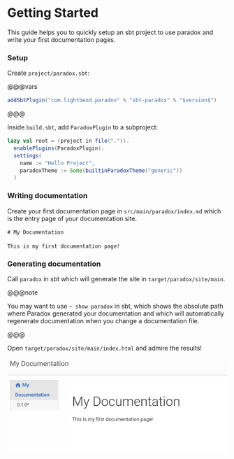 # Getting Started

This guide helps you to quickly setup an sbt project to use paradox and write your first documentation pages.  

### Setup

Create `project/paradox.sbt`:

@@@vars
```scala
addSbtPlugin("com.lightbend.paradox" % "sbt-paradox" % "$version$")
```
@@@

Inside `build.sbt`, add `ParadoxPlugin` to a subproject:

```scala
lazy val root = (project in file(".")).
  enablePlugins(ParadoxPlugin).
  settings(
    name := "Hello Project",
    paradoxTheme := Some(builtinParadoxTheme("generic"))
  )
```

### Writing documentation

Create your first documentation page in `src/main/paradox/index.md` which is the entry page of your documentation site.

```
# My Documentation

This is my first documentation page!
``` 


### Generating documentation

Call `paradox` in sbt which will generate the site in `target/paradox/site/main`.

@@@note

You may want to use `~ show paradox` in sbt, which shows the absolute path where Paradox generated your
documentation and which will automatically regenerate documentation when you change a documentation file. 

@@@

Open `target/paradox/site/main/index.html` and admire the results!

![First Generated Docs Page](img/first-docs.png)
